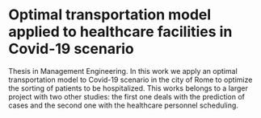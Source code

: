 # Optimal transportation model applied to healthcare facilities in Covid-19 scenario

Thesis in Management Engineering. In this work we apply an optimal transportation model to Covid-19 scenario in the city of Rome to optimize the sorting of patients to be hospitalized. This works belongs to a larger project with two other studies: the first one deals with the prediction of cases and the second one with the healthcare personnel scheduling.
